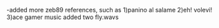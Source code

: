 -added more zeb89 references, such as
 1)panino al salame
 2)eh! volevi!
 3)ace gamer music
added two fly.wavs